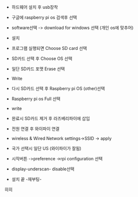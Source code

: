 - 하드웨어 설치 후 usb장착
- 구글에 raspberry pi os 검색후 선택
- software선택 -> download for windows 선택 (개인 os에 맞추어)
- 설치

- 프로그램 실행되면 Choose SD card 선택

- SD카드 선택 후 Choose OS 선택 

- 일단 SD카드 포맷 Erase 선택

- Write

- 다시 SD카드 선택 후  Raspberry pi OS (other)선택
- Raspberry pi os Full 선택
-  write

- 완료시 SD카드 제거 후 라즈베리파이에 삽입

- 전원 연결 후 와이파이 연결
- wireless & Wired Network settings->SSID -> apply 
- 국가 선택시 일단 US (와이파이가 잘됨)

-  시작버튼 ->preference ->rpi configuration 선택

- display-underscan- disable선택

- 설치 끝 -재부팅-

히히